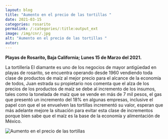 ```yaml
---
layout: blog
title: "Aumento en el precio de las tortillas "
date: 2021-03-15
categories: rosarito
permalink: /:categories/:title:output_ext
image: /img/cnr/.jpg
alt: "Aumento en el precio de las tortillas "
autor:
---
```


**Playas de Rosarito, Baja California; Lunes 15 de Marzo del 2021.** 

La tortillería El diamante es uno de los negocios de mayor antigüedad en playas de rosarito, se encuentra operando desde 1960 vendiendo toda clase de productos de maíz al mejor precio para el alcance de la economía de todos, Juan estrada su propietario nos comenta que el alza de los precios de los productos de maíz se debe al incremento de los insumos, tales como la tonelada de maíz que se vende en más de 7 mil pesos, el gas que presentó un incremento del 18% en algunas empresas, inclusive el papel con que el se envuelven las tortillas incrementó su valor, esperan que más adelante mejore la situación para evitar esta clase de incrementos porque bien sabe que el maíz es la base de la economía y alimentación de México.

<div id="carouselExampleSlidesOnly" class="carousel slide" data-ride="carousel">
  <div class="carousel-inner">
    <div class="carousel-item active">
       <img class="d-block w-100" src="/img/cnr/.jpg" loading="lazy"  alt="Aumento en el precio de las tortillas ">
    </div>
  </div>
</div>